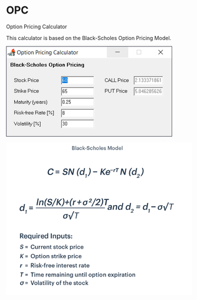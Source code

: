 # OPC
 
Option Pricing Calculator

This calculator is based on the Black-Scholes Option Pricing Model. 

![Screenshot](Screenshots/Screenshot.PNG)

![Black-Scholes Option pricing Model](BS.png)